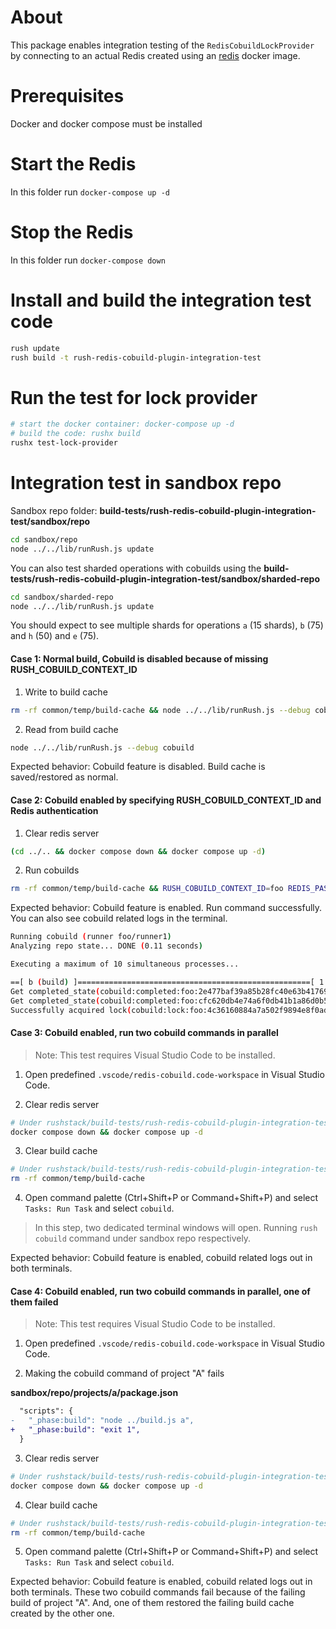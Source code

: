 # About

This package enables integration testing of the `RedisCobuildLockProvider` by connecting to an actual Redis created using an [redis](https://hub.docker.com/_/redis) docker image.

# Prerequisites

Docker and docker compose must be installed

# Start the Redis

In this folder run `docker-compose up -d`

# Stop the Redis

In this folder run `docker-compose down`

# Install and build the integration test code

```sh
rush update
rush build -t rush-redis-cobuild-plugin-integration-test
```

# Run the test for lock provider

```sh
# start the docker container: docker-compose up -d
# build the code: rushx build
rushx test-lock-provider
```

# Integration test in sandbox repo

Sandbox repo folder: **build-tests/rush-redis-cobuild-plugin-integration-test/sandbox/repo**

```sh
cd sandbox/repo
node ../../lib/runRush.js update
```

You can also test sharded operations with cobuilds using the **build-tests/rush-redis-cobuild-plugin-integration-test/sandbox/sharded-repo**
```sh
cd sandbox/sharded-repo
node ../../lib/runRush.js update
```
You should expect to see multiple shards for operations `a` (15 shards), `b` (75) and `h` (50) and `e` (75).

#### Case 1: Normal build, Cobuild is disabled because of missing RUSH_COBUILD_CONTEXT_ID

1. Write to build cache

```sh
rm -rf common/temp/build-cache && node ../../lib/runRush.js --debug cobuild
```

2. Read from build cache

```sh
node ../../lib/runRush.js --debug cobuild
```

Expected behavior: Cobuild feature is disabled. Build cache is saved/restored as normal.

#### Case 2: Cobuild enabled by specifying RUSH_COBUILD_CONTEXT_ID and Redis authentication

1. Clear redis server

```sh
(cd ../.. && docker compose down && docker compose up -d)
```

2. Run cobuilds

```sh
rm -rf common/temp/build-cache && RUSH_COBUILD_CONTEXT_ID=foo REDIS_PASS=redis123 RUSH_COBUILD_RUNNER_ID=runner1 node ../../lib/runRush.js --debug cobuild
```

Expected behavior: Cobuild feature is enabled. Run command successfully.
You can also see cobuild related logs in the terminal.

```sh
Running cobuild (runner foo/runner1)
Analyzing repo state... DONE (0.11 seconds)

Executing a maximum of 10 simultaneous processes...

==[ b (build) ]====================================================[ 1 of 9 ]==
Get completed_state(cobuild:completed:foo:2e477baf39a85b28fc40e63b417692fe8afcc023)_package(b)_phase(_phase:build): SUCCESS;2e477baf39a85b28fc40e63b417692fe8afcc023
Get completed_state(cobuild:completed:foo:cfc620db4e74a6f0db41b1a86d0b5402966b97f3)_package(a)_phase(_phase:build): SUCCESS;cfc620db4e74a6f0db41b1a86d0b5402966b97f3
Successfully acquired lock(cobuild:lock:foo:4c36160884a7a502f9894e8f0adae05c45c8cc4b)_package(b)_phase(_phase:build) to runner(runner1) and it expires in 30s
```

#### Case 3: Cobuild enabled, run two cobuild commands in parallel

> Note: This test requires Visual Studio Code to be installed.

1. Open predefined `.vscode/redis-cobuild.code-workspace` in Visual Studio Code.

2. Clear redis server

```sh
# Under rushstack/build-tests/rush-redis-cobuild-plugin-integration-test
docker compose down && docker compose up -d
```

3. Clear build cache

```sh
# Under rushstack/build-tests/rush-redis-cobuild-plugin-integration-test/sandbox/repo
rm -rf common/temp/build-cache
```

4. Open command palette (Ctrl+Shift+P or Command+Shift+P) and select `Tasks: Run Task` and select `cobuild`.

> In this step, two dedicated terminal windows will open. Running `rush cobuild` command under sandbox repo respectively.

Expected behavior: Cobuild feature is enabled, cobuild related logs out in both terminals.

#### Case 4: Cobuild enabled, run two cobuild commands in parallel, one of them failed

> Note: This test requires Visual Studio Code to be installed.

1. Open predefined `.vscode/redis-cobuild.code-workspace` in Visual Studio Code.

2. Making the cobuild command of project "A" fails

**sandbox/repo/projects/a/package.json**

```diff
  "scripts": {
-   "_phase:build": "node ../build.js a",
+   "_phase:build": "exit 1",
  }
```

3. Clear redis server

```sh
# Under rushstack/build-tests/rush-redis-cobuild-plugin-integration-test
docker compose down && docker compose up -d
```

4. Clear build cache

```sh
# Under rushstack/build-tests/rush-redis-cobuild-plugin-integration-test/sandbox/repo
rm -rf common/temp/build-cache
```

5. Open command palette (Ctrl+Shift+P or Command+Shift+P) and select `Tasks: Run Task` and select `cobuild`.

Expected behavior: Cobuild feature is enabled, cobuild related logs out in both terminals. These two cobuild commands fail because of the failing build of project "A". And, one of them restored the failing build cache created by the other one.
